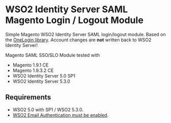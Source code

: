 # WSO2 Identity Server SAML Magento Login / Logout Module

Simple Magento WSO2 Identity Server SAML login/logout module. Based on the [OneLogin library](https://github.com/onelogin/php-saml).
Account changes are **not** written back to WSO2 Identity Server!

Magento SAML SSO/SLO Module tested with
- Magento 1.9.1 CE
- Magento 1.9.3.2 CE
- WSO2 Identity Server 5.0 SP1
- WSO2 Identity Server 5.3.0

## Requirements
- WSO2 5.0 with SP1 / WSO2 5.3.0.
- [WSO2 Email Authentication must be enabled](https://docs.wso2.com/display/IS500/Email+Authentication).
